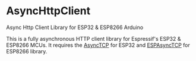 # AsyncHttpClient
Async Http Client Library for ESP32 & ESP8266 Arduino

This is a fully asynchronous HTTP client library for Espressif's ESP32 & ESP8266 MCUs.
It requires the [AsyncTCP](https://github.com/me-no-dev/AsyncTCP) for ESP32 and [ESPAsyncTCP](https://github.com/me-no-dev/ESPAsyncTCP) for ESP8266 library.
